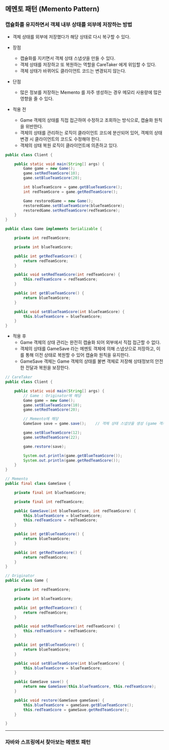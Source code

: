## 메멘토 패턴 (Memento Pattern)
### 캡슐화를 유지하면서 객체 내부 상태를 외부에 저장하는 방법
- 객체 상태를 외부에 저장했다가 해당 상태로 다시 복구할 수 있다.

- 장점
  - 캡슐화를 지키면서 객체 상태 스냅샷을 만들 수 있다.
  - 객체 상태를 저장하고 또 복원하는 역할을 CareTaker 에게 위임할 수 있다.
  - 객체 상태가 바뀌어도 클라이언트 코드는 변경되지 않는다.

- 단점
  - 많은 정보를 저장하는 Memento 를 자주 생성하는 경우 메모리 사용량에 많은 영향을 줄 수 있다.


- 적용 전
  - Game 객체의 상태를 직접 접근하여 수정하고 조회하는 방식으로, 캡슐화 원칙을 위반한다.
  - 객체의 상태를 관리하는 로직이 클라이언트 코드에 분산되어 있어, 객체의 상태 변경 시 클라이언트의 코드도 수정해야 한다.
  - 객체의 상태 복원 로직이 클라이언트에 의존하고 있다.

```java
public class Client {

    public static void main(String[] args) {
        Game game = new Game();
        game.setRedTeamScore(10);
        game.setBlueTeamScore(20);

        int blueTeamScore = game.getBlueTeamScore();
        int redTeamScore = game.getRedTeamScore();

        Game restoredGame = new Game();
        restoredGame.setBlueTeamScore(blueTeamScore);
        restoredGame.setRedTeamScore(redTeamScore);
    }
}
```

```java
public class Game implements Serializable {

    private int redTeamScore;

    private int blueTeamScore;

    public int getRedTeamScore() {
        return redTeamScore;
    }

    public void setRedTeamScore(int redTeamScore) {
        this.redTeamScore = redTeamScore;
    }

    public int getBlueTeamScore() {
        return blueTeamScore;
    }

    public void setBlueTeamScore(int blueTeamScore) {
        this.blueTeamScore = blueTeamScore;
    }
}
```


- 적용 후
  - Game 객체의 상태 관리는 완전히 캡슐화 되어 외부에서 직접 접근할 수 없다.
  - 객체의 상태를 GameSave 라는 메멘토 객체에 의해 스냅샷으로 저장하고, 이를 통해 이전 상태로 복원할 수 있어 캡슐화 원칙을 유지한다.
  - GameSave 객체는 Game 객체의 상태를 불변 객체로 저장해 상태정보의 안전한 전달과 복원을 보장한다.


```java
// CareTaker
public class Client {

    public static void main(String[] args) {
        // Game : Originator에 해당
        Game game = new Game();
        game.setBlueTeamScore(10);
        game.setRedTeamScore(20);

        // Memento에 해당
        GameSave save = game.save();    // 객체 상태 스냅샷을 생성 (game 객체와 내부 정보는 같지만 별개의 객체임)

        game.setBlueTeamScore(12);
        game.setRedTeamScore(22);

        game.restore(save);

        System.out.println(game.getBlueTeamScore());
        System.out.println(game.getRedTeamScore());
    }
}
```

```java
// Memento
public final class GameSave {

    private final int blueTeamScore;

    private final int redTeamScore;

    public GameSave(int blueTeamScore, int redTeamScore) {
        this.blueTeamScore = blueTeamScore;
        this.redTeamScore = redTeamScore;
    }

    public int getBlueTeamScore() {
        return blueTeamScore;
    }

    public int getRedTeamScore() {
        return redTeamScore;
    }
}
```

```java
// Originator
public class Game {

    private int redTeamScore;

    private int blueTeamScore;

    public int getRedTeamScore() {
        return redTeamScore;
    }

    public void setRedTeamScore(int redTeamScore) {
        this.redTeamScore = redTeamScore;
    }

    public int getBlueTeamScore() {
        return blueTeamScore;
    }

    public void setBlueTeamScore(int blueTeamScore) {
        this.blueTeamScore = blueTeamScore;
    }

    public GameSave save() {
        return new GameSave(this.blueTeamScore, this.redTeamScore);
    }

    public void restore(GameSave gameSave) {
        this.blueTeamScore = gameSave.getBlueTeamScore();
        this.redTeamScore = gameSave.getRedTeamScore();
    }

}
```


---
### 자바와 스프링에서 찾아보는 메멘토 패턴

